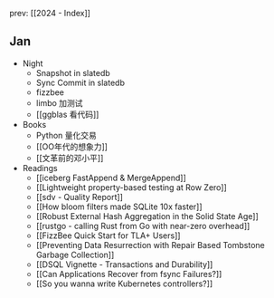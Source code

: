 prev: [[2024 - Index]]
## Jan

- Night
	- Snapshot in slatedb
	- Sync Commit in slatedb
	- fizzbee
	- limbo 加测试
	- [[ggblas 看代码]]
- Books
	- Python 量化交易
	- [[OO年代的想象力]]
	- [[文革前的邓小平]]
- Readings
	- [[iceberg FastAppend & MergeAppend]]
	- [[Lightweight property-based testing at Row Zero]]
	- [[sdv - Quality Report]]
	- [[How bloom filters made SQLite 10x faster]]
	- [[Robust External Hash Aggregation in the Solid State Age]]
	- [[rustgo - calling Rust from Go with near-zero overhead]]
	- [[FizzBee Quick Start for TLA+ Users]]
	- [[Preventing Data Resurrection with Repair Based Tombstone Garbage Collection]]
	- [[DSQL Vignette - Transactions and Durability]]
	- [[Can Applications Recover from fsync Failures?]]
	- [[So you wanna write Kubernetes controllers?]]
